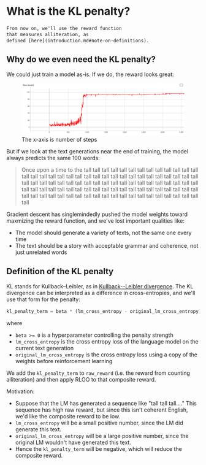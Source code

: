 # What is the KL penalty?

```admonish
From now on, we'll use the reward function
that measures alliteration, as
defined [here](introduction.md#note-on-definitions).
```

## Why do we even need the KL penalty?

We could just train a model as-is. If we do, the reward looks great:

<!-- soft-crafty-quetzal-of-tolerance -->

<figure>
  <img src=assets/no_kl_penalty.png alt=""/>
  <figcaption>The x-axis is number of steps</figcaption>
</figure>

But if we look at the text generations near the end of training, the model always predicts the same 100 words:

> Once upon a time to the tall tall tall tall tall tall tall tall tall tall tall tall tall tall tall tall tall tall tall tall tall tall tall tall tall tall tall tall tall tall tall tall tall tall tall tall tall tall tall tall tall tall tall tall tall tall tall tall tall tall tall tall tall tall tall tall tall tall tall tall tall tall tall tall tall tall tall tall tall tall tall tall tall tall tall tall tall tall tall tall tall tall tall tall tall tall tall tall tall tall tall tall tall tall

Gradient descent has singlemindedly pushed the model weights
toward maxmizing the reward function, and we've lost important
qualities like:

- The model should generate a variety of texts, not the same one every time
- The text should be a story with acceptable grammar and coherence, not just unrelated words

## Definition of the KL penalty

KL stands for Kullback–Leibler, as in [Kullback--Leibler divergence](https://en.wikipedia.org/wiki/Kullback%E2%80%93Leibler_divergence).
The KL divergence can be interpreted as a difference in
cross-entropies, and we'll use that form for the penalty:

```python
kl_penalty_term = beta * (lm_cross_entropy - original_lm_cross_entropy)
```

where

- `beta >= 0` is a hyperparameter controlling the penalty strength
- `lm_cross_entropy` is
  the cross entropy loss of the language model on the current text generation
- `original_lm_cross_entropy` is the cross entropy loss using a copy of the weights
  before reinforcement learning

We add the `kl_penalty_term` to `raw_reward`
(i.e. the reward from counting alliteration)
and then apply RLOO to that composite reward.

Motivation:

- Suppose that the LM has generated a sequence like "tall tall tall...." This sequence
  has high raw reward, but since this isn't coherent English,
  we'd like the composite reward to be low.
- `lm_cross_entropy` will be a small positive number, since the LM did generate this text.
- `original_lm_cross_entropy` will be a large positive number, since the original LM wouldn't have generated this text.
- Hence the `kl_penalty_term` will be negative, which will reduce the composite reward.
